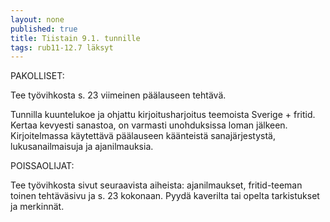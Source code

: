 ```yaml
---
layout: none
published: true
title: Tiistain 9.1. tunnille
tags: rub11-12.7 läksyt
---
```

PAKOLLISET:

Tee työvihkosta s. 23 viimeinen päälauseen tehtävä.

Tunnilla kuuntelukoe ja ohjattu kirjoitusharjoitus teemoista Sverige + fritid. Kertaa kevyesti sanastoa, on varmasti unohduksissa loman jälkeen. Kirjoitelmassa käytettävä päälauseen käänteistä sanajärjestystä, lukusanailmaisuja ja ajanilmauksia.

POISSAOLIJAT:

Tee työvihkosta sivut seuraavista aiheista: ajanilmaukset, fritid-teeman toinen tehtäväsivu ja s. 23 kokonaan. Pyydä kaverilta tai opelta tarkistukset ja merkinnät.